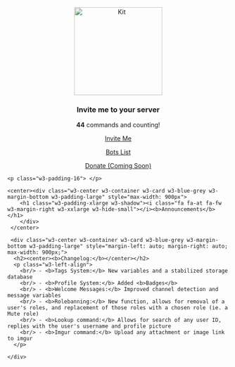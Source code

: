  <div id="Invite" class="w3-animate-left w3-container w3-white w3-padding-16 myLink">
            <center><img class="w3-image" src="./image/icon3.png" alt="Kit" width="200" height="200"></center>
            <p></p>
      <center><h3>Invite me to your server</h3></center>
      <center><p><b>44</b> commands and counting!</p></center>
      <center><p><a href="https://kitk.us/Kit" class="w3-round-xxlarge w3-button w3-blue-grey" style="width:250px">Invite Me</a></p></center>
	  <center><p><a href="https://bots.discord.pw/bots/435855803363360779" class="w3-round-xxlarge w3-button w3-green" style="width:250px">Bots List</a></p></center>
    <center><p><a href="#" class="w3-round-xxlarge w3-button w3-grey" style="width:250px">Donate (Coming Soon)</a></p></center>

    <p class="w3-padding-16"> </p>

    <center><div class="w3-center w3-container w3-card w3-blue-grey w3-margin-bottom w3-padding-large" style="max-width: 900px"> 
        <h1 class="w3-padding-xlarge w3-shadow"><i class="fa fa-at fa-fw w3-margin-right w3-xxlarge w3-hide-small"></i><b>Announcements</b></h1>
        </div>
     </center>

     <div class="w3-center w3-container w3-card w3-blue-grey w3-margin-bottom w3-padding-large" style="margin-left: auto; margin-right: auto; max-width: 900px;">
      <h2><center><b>Changelog:</b></center></h2>
      <p class="w3-left-align">
        <br/> - <b>Tags System:</b> New variables and a stabilized storage database
        <br/> - <b>Profile System:</b> Added <b>Badges</b>
        <br/> - <b>Welcome Messages:</b> Improved channel detection and message variables
        <br/> - <b>Rolebanning:</b> New function, allows for removal of a user's roles, and replacement of those roles with a chosen role (ie. a Mute role)
        <br/> - <b>Lookup command:</b> Allows for search of any user ID, replies with the user's username and profile picture
        <br/> - <b>Imgur command:</b> Upload any attachment or image link to imgur
      </p>
      
    </div>
  </div>
